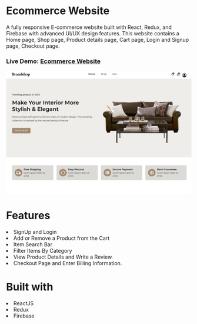 
# Ecommerce Website
A fully responsive E-commerce website built with React, Redux, and Firebase with advanced UI/UX design features. This website contains a Home page, Shop page, Product details page, Cart page, Login and Signup page, Checkout page.

### Live Demo: <a href="https://lily3214.github.io/ecommerce-react/" target="_blank" rel="nofollow">Ecommerce Website</a>

<p dir="auto"><a target="_blank" rel="noopener noreferrer nofollow" href="https://github.com/Lily3214/ecommerce-react/blob/main/src/assets/images/ecommerce.jpg2.JPG"><img src="https://github.com/Lily3214/ecommerce-react/blob/main/src/assets/images/ecommerce.jpg2.JPG" alt="image" style="max-width:100%"></a></p>


# Features
<li>
SignUp and Login
  </li>
  <li>
Add or Remove a Product from the Cart
  </li>
    <li>
Item Search Bar
  </li>
  <li>
Filter Items By Category
  </li>
   <li>
View Product Details and Write a Review.
  </li>
     <li>
Checkout Page and Enter Billing Information.
  </li>
  
# Built with
  <li>
ReactJS
  </li>
  <li>
Redux
  </li>
  <li>
Firebase
  </li>
